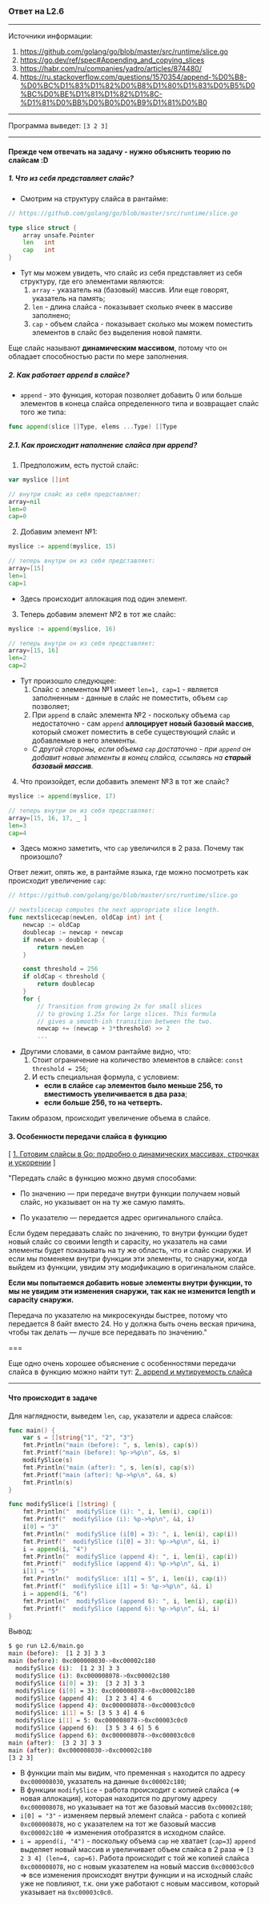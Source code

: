 ### Ответ на L2.6

---
Источники информации:
1. https://github.com/golang/go/blob/master/src/runtime/slice.go 
2. https://go.dev/ref/spec#Appending_and_copying_slices
3. https://habr.com/ru/companies/yadro/articles/874480/
4. https://ru.stackoverflow.com/questions/1570354/append-%D0%B8-%D0%BC%D1%83%D1%82%D0%B8%D1%80%D1%83%D0%B5%D0%BC%D0%BE%D1%81%D1%82%D1%8C-%D1%81%D0%BB%D0%B0%D0%B9%D1%81%D0%B0

---

Программа выведет: 
`[3 2 3]`

---
#### Прежде чем отвечать на задачу - нужно объяснить теорию по слайсам :D

##### 1. Что из себя представляет слайс?

- Смотрим на структуру слайса в рантайме:
```go
// https://github.com/golang/go/blob/master/src/runtime/slice.go

type slice struct {
	array unsafe.Pointer
	len   int
	cap   int
}
```
- Тут мы можем увидеть, что слайс из себя представляет из себя структуру, где его элементами являются:
	1. `array` - указатель на (базовый) массив. Или еще говорят, указатель на память;
	2. `len` - длина слайса - показывает сколько ячеек в массиве заполнено;
	3. `cap` - объем слайса - показывает сколько мы можем поместить элементов в слайс без выделения новой памяти.

Еще слайс называют **динамическим массивом**, потому что он обладает способностью расти по мере заполнения.

##### 2. Как работает append в слайсе?

- `append` - это функция, которая позволяет добавить 0 или больше элементов в конеца слайса определенного типа и возвращает слайс того же типа:
```go
func append(slice []Type, elems ...Type) []Type
```

##### 2.1. Как происходит наполнение слайса при append?

1. Предположим, есть пустой слайс:
```go
var myslice []int

// внутри слайс из себя представляет:
array=nil
len=0
cap=0
```

2. Добавим элемент №1:
```go
myslice := append(myslice, 15)

// теперь внутри он из себя представляет:
array=[15]
len=1
cap=1
```

- Здесь происходит аллокация под один элемент.

3. Теперь добавим элемент №2 в тот же слайс:
```go
myslice := append(myslice, 16)

// теперь внутри он из себя представляет:
array=[15, 16]
len=2
cap=2
```
- Тут произошло следующее:
	1. Слайс с элементом №1 имеет `len=1, cap=1` - является заполненным - данные в слайс не поместить, объем `cap` позволяет;
	2. При `append` в слайс элемента №2 - поскольку объема `cap` недостаточно - сам `append` **аллоцирует новый базовый массив**, который сможет поместить в себе существующий слайс и добавлемые в него элементы. 
	- *С другой стороны, если объема `cap` достаточно - при `append` он добавит новые элементы в конец слайса, ссылаясь на **старый базовый массив**.* 

4. Что произойдет, если добавить элемент №3 в тот же слайс?
```go
myslice := append(myslice, 17)

// теперь внутри он из себя представляет:
array=[15, 16, 17, _ ]
len=3
cap=4
```
- Здесь можно заметить, что `cap` увеличился в 2 раза. Почему так произошло?

Ответ лежит, опять же, в рантайме языка, где можно посмотреть как происходит увеличение `cap`:

```go
// https://github.com/golang/go/blob/master/src/runtime/slice.go

// nextslicecap computes the next appropriate slice length.
func nextslicecap(newLen, oldCap int) int {
	newcap := oldCap
	doublecap := newcap + newcap
	if newLen > doublecap {
		return newLen
	}

	const threshold = 256
	if oldCap < threshold {
		return doublecap
	}
	for {
		// Transition from growing 2x for small slices
		// to growing 1.25x for large slices. This formula
		// gives a smooth-ish transition between the two.
		newcap += (newcap + 3*threshold) >> 2
		...
```
- Другими словами, в самом рантайме видно, что:
	1. Стоит ограничение на количество элементов в слайсе: `const threshold = 256`;
	2. И есть специальная формула, c условием:
		- **если в слайсе `cap` элементов было меньше 256, то вместимость увеличивается в два раза**;
		- **если больше 256, то на четверть.**

Таким образом, происходит увеличение объема в слайсе.

#### 3. Особенности передачи слайса в функцию

[ [1. Готовим слайсы в Go: подробно о динамических массивах, строчках и ускорении](https://habr.com/ru/companies/yadro/articles/874480/) ] 

"Передать слайс в функцию можно двумя способами:
- По значению — при передаче внутри функции получаем новый слайс, но указывает он на ту же самую память.

- По указателю — передается адрес оригинального слайса. 

Если будем передавать слайс по значению, то внутри функции будет новый слайс со своими length и capacity, но указатель на сами элементы будет показывать на ту же область, что и слайс снаружи. И если мы поменяем внутри функции эти элементы, то снаружи, когда выйдем из функции, увидим эту модификацию в оригинальном слайсе. 

**Если мы попытаемся добавить новые элементы внутри функции, то мы не увидим эти изменения снаружи, так как не изменится length и capacity снаружи.** 

Передача по указателю на микросекунды быстрее, потому что передается 8 байт вместо 24. Но у должна быть очень веская причина, чтобы так делать — лучше все передавать по значению."

===

Еще одно очень хорошее объяснение с особенностями передачи слайса в функцию можно найти тут:
[2. append и мутируемость слайса](https://ru.stackoverflow.com/questions/1570354/append-%D0%B8-%D0%BC%D1%83%D1%82%D0%B8%D1%80%D1%83%D0%B5%D0%BC%D0%BE%D1%81%D1%82%D1%8C-%D1%81%D0%BB%D0%B0%D0%B9%D1%81%D0%B0)

---

#### Что происходит в задаче

Для наглядности, выведем `len`, `cap`, указатели и адреса слайсов:

```go
func main() {
	var s = []string{"1", "2", "3"}
	fmt.Println("main (before): ", s, len(s), cap(s))
	fmt.Printf("main (before): %p->%p\n", &s, s)
	modifySlice(s)
	fmt.Println("main (after): ", s, len(s), cap(s))
	fmt.Printf("main (after): %p->%p\n", &s, s)
	fmt.Println(s)
}

func modifySlice(i []string) {
	fmt.Println("  modifySlice (i): ", i, len(i), cap(i))
	fmt.Printf("  modifySlice (i): %p->%p\n", &i, i)
	i[0] = "3"
	fmt.Println("  modifySlice (i[0] = 3): ", i, len(i), cap(i))
	fmt.Printf("  modifySlice (i[0] = 3): %p->%p\n", &i, i)
	i = append(i, "4")
	fmt.Println("  modifySlice (append 4): ", i, len(i), cap(i))
	fmt.Printf("  modifySlice (append 4): %p->%p\n", &i, i)
	i[1] = "5"
	fmt.Println("  modifySlice: i[1] = 5", i, len(i), cap(i))
	fmt.Printf("  modifySlice i[1] = 5: %p->%p\n", &i, i)
	i = append(i, "6")
	fmt.Println("  modifySlice (append 6): ", i, len(i), cap(i))
	fmt.Printf("  modifySlice (append 6): %p->%p\n", &i, i)
}
```

Вывод:

```bash
$ go run L2.6/main.go
main (before):  [1 2 3] 3 3
main (before): 0xc000008030->0xc00002c180
  modifySlice (i):  [1 2 3] 3 3
  modifySlice (i): 0xc000008078->0xc00002c180
  modifySlice (i[0] = 3):  [3 2 3] 3 3
  modifySlice (i[0] = 3): 0xc000008078->0xc00002c180
  modifySlice (append 4):  [3 2 3 4] 4 6
  modifySlice (append 4): 0xc000008078->0xc00003c0c0
  modifySlice: i[1] = 5: [3 5 3 4] 4 6
  modifySlice i[1] = 5: 0xc000008078->0xc00003c0c0
  modifySlice (append 6):  [3 5 3 4 6] 5 6
  modifySlice (append 6): 0xc000008078->0xc00003c0c0
main (after):  [3 2 3] 3 3
main (after): 0xc000008030->0xc00002c180
[3 2 3]
```

- В функции main мы видим, что пременная `s` находится по адресу `0xc000008030`, указатель на данные `0xc00002c180`;
- В функции `modifySlice` - работа происходит с копией слайса (=> новая аллокация), которая находится по другому адресу `0xc000008078`, но указывает на тот же базовый массив `0xc00002c180`;
- `i[0] = "3"` - изменяем первый элемент слайса - работа с копией `0xc000008078`, но с указателем на тот же базовый массив `0xc00002c180` => изменения отобразятся в исходном слайсе.
- `i = append(i, "4")` - поскольку объема `cap` не хватает (`cap=3`) `append` выделяет новый массив и увеличивает объем слайса в 2 раза => `[3 2 3 4] (len=4, cap=6)`. Работа происходит с той же копией слайса `0xc000008078`, но с новым указателем на новый массив `0xc00003c0c0` => все изменения происходят внутри функции и на исходный слайс уже не повлияют, т.к. они уже работают с новым массивом, который указывает на `0xc00003c0c0`. 



